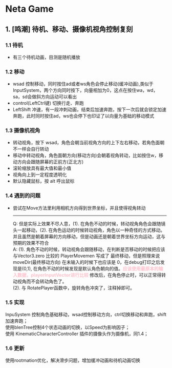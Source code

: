 # Neta Game

## 1. [鸣潮] 待机、移动、摄像机视角控制复刻

### 1.1 待机
- 有三个待机动画，目测是随机播放

### 1.2 移动
- wsad 控制移动，同时按住ad或者ws角色会停止移动(缓冲动画),类似于InputSystem，两个方向同时按下，向量相加为0，这点在按住wa，wd，sa，sd会做斜方向运动可以看出
- control(LeftCtrl键) 切换行走、奔跑
- LeftShift 冲速，有一段冲刺动画，结束后加速奔跑，按下一次后就会锁定加速奔跑，此时同时按住ad，ws也会停下也印证了以向量为基础的移动模式

### 1.3 摄像机视角
- 转动视角，按下 wsad，角色会朝当前视角方向的上下左右移动，若角色面朝不一样会自行转动
- 移动中转动视角，角色面朝方向(移动方向)会朝着视角转动，比如按住w，移动方向会跟随屏幕的正前方(正北方)
- 滚轮缩放具有最大值和最小值
- 视角向上到一定程度透明化
- 默认隐藏鼠标，按 alt 呼出鼠标

### 1.4 遇到的问题
- 尝试在Move方法里利用相机方向得到世界坐标，并且使得视角转动     <hr/>
Q: 但是实际上效果不尽人意，(1). 在角色不动的时候，转动视角角色会跟随镜头一起移动，(2). 在角色运动的时候转动视角，角色以一种奇怪的方式移动。并且虽然是朝着屏幕的方向移动，但是动画还是朝着世界坐标方向运动，这与预期的效果不符合  
A: (1). 角色不动的时候，转动视角会跟随移动，在判断是否移动的时候把应该与Vector3.zero 比较的 PlayerMovemen 写成了 最终移动，但是照理来说 moveDir(最终移动方向) 在未输入的时候下也应该是 0，在debug打印之后发现是(0,1), 在角色不动的时候发现是默认角色朝向的值。<span style="color:pink">**应该使用最原本的输入数据，playerInputVector进行比较** </span>修改后，在角色停止时，可以正常得转动视角而不会转动角色了。  
(2). 与 RotatePlayer函数中，旋转角色冲突了，注释掉即可。

### 1.5 实现
InpuSystem 控制角色基础移动，wsad控制移动方向，ctrl切换移动和奔跑，shift加速奔跑；  
使用blenTree控制4个状态动画的切换，以Speed为影响因子；  
使用 KinematicCharacterController 插件的摄像头作为摄像机，同1.4；  

### 1.6 更新
使用rootmation优化，解决滑步问题，增加缓冲动画和待机动画切换 